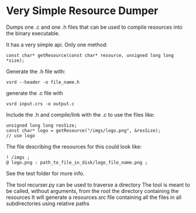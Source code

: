 Very Simple Resource Dumper
===========================

Dumps one .c and one .h files that can be used to compile resources into the binary executable.

It has a very simple api. Only one method:

    const char* getResource(const char* resource, unsigned long long *size);

Generate the .h file with:
    
    vsrd --header -o file_name.h
    
generate the .c file with
    
    vsrd input.crs -o output.c
    
Include the .h and compile/link with the .c to use the files like:

    unsigned long long resSize;
    const char* logo = getResource("/imgs/logo.png", &resSize);
    // use logo
    
The file describing the resources for this could look like:

    ! /imgs ;
    @ logo.png : path_to_file_in_disk/logo_file_name.png ;
    
See the test folder for more info.

The tool recurser.py can be used to traverse a directory
The tool is meant to be called, without arguments, from the root the directory containing the resources
It will generate a resources.src file containing all the files in all subdirectories using relative paths
